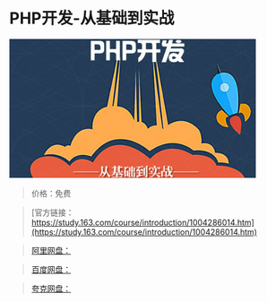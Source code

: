 # PHP开发-从基础到实战

![img](../../../assets/study163/free/E1AF14306DBDABE9FD5F0B8C3CB22B4E.jpg)

> 价格：免费

> [官方链接：https://study.163.com/course/introduction/1004286014.htm](https://study.163.com/course/introduction/1004286014.htm)

> [阿里网盘：]()

> [百度网盘：]()

> [夸克网盘：]()
